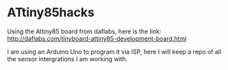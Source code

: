# ATtiny85hacks

Using the Attiny85 board from daflabs, here is the link: http://daflabs.com/tinyboard-attiny85-development-board.html 

I am using an Arduino Uno to program it via ISP, here I will keep a repo of all the sensor intergrations I am working with. 
